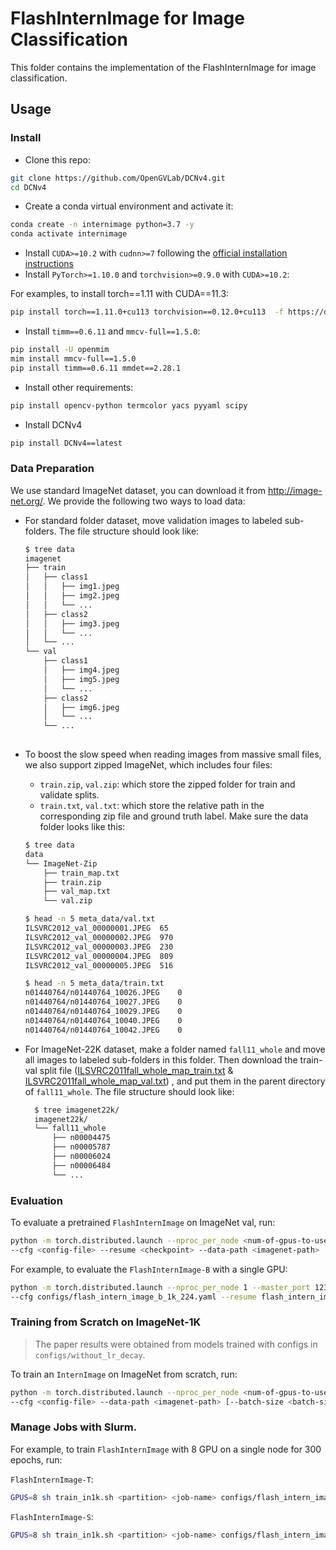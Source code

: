 # FlashInternImage for Image Classification

This folder contains the implementation of the FlashInternImage for image classification.

## Usage

### Install

- Clone this repo:

```bash
git clone https://github.com/OpenGVLab/DCNv4.git
cd DCNv4
```

- Create a conda virtual environment and activate it:

```bash
conda create -n internimage python=3.7 -y
conda activate internimage
```

- Install `CUDA>=10.2` with `cudnn>=7` following
  the [official installation instructions](https://docs.nvidia.com/cuda/cuda-installation-guide-linux/index.html)
- Install `PyTorch>=1.10.0` and `torchvision>=0.9.0` with `CUDA>=10.2`:

For examples, to install torch==1.11 with CUDA==11.3:
```bash
pip install torch==1.11.0+cu113 torchvision==0.12.0+cu113  -f https://download.pytorch.org/whl/torch_stable.html
```

- Install `timm==0.6.11` and `mmcv-full==1.5.0`:

```bash
pip install -U openmim
mim install mmcv-full==1.5.0
pip install timm==0.6.11 mmdet==2.28.1
```

- Install other requirements:

```bash
pip install opencv-python termcolor yacs pyyaml scipy
```

- Install DCNv4
```bash
pip install DCNv4==latest
```

### Data Preparation

We use standard ImageNet dataset, you can download it from http://image-net.org/. We provide the following two ways to
load data:

- For standard folder dataset, move validation images to labeled sub-folders. The file structure should look like:
  ```bash
  $ tree data
  imagenet
  ├── train
  │   ├── class1
  │   │   ├── img1.jpeg
  │   │   ├── img2.jpeg
  │   │   └── ...
  │   ├── class2
  │   │   ├── img3.jpeg
  │   │   └── ...
  │   └── ...
  └── val
      ├── class1
      │   ├── img4.jpeg
      │   ├── img5.jpeg
      │   └── ...
      ├── class2
      │   ├── img6.jpeg
      │   └── ...
      └── ...
 
  ```
- To boost the slow speed when reading images from massive small files, we also support zipped ImageNet, which includes
  four files:
    - `train.zip`, `val.zip`: which store the zipped folder for train and validate splits.
    - `train.txt`, `val.txt`: which store the relative path in the corresponding zip file and ground truth
      label. Make sure the data folder looks like this:

  ```bash
  $ tree data
  data
  └── ImageNet-Zip
      ├── train_map.txt
      ├── train.zip
      ├── val_map.txt
      └── val.zip
  
  $ head -n 5 meta_data/val.txt
  ILSVRC2012_val_00000001.JPEG	65
  ILSVRC2012_val_00000002.JPEG	970
  ILSVRC2012_val_00000003.JPEG	230
  ILSVRC2012_val_00000004.JPEG	809
  ILSVRC2012_val_00000005.JPEG	516
  
  $ head -n 5 meta_data/train.txt
  n01440764/n01440764_10026.JPEG	0
  n01440764/n01440764_10027.JPEG	0
  n01440764/n01440764_10029.JPEG	0
  n01440764/n01440764_10040.JPEG	0
  n01440764/n01440764_10042.JPEG	0
  ```
- For ImageNet-22K dataset, make a folder named `fall11_whole` and move all images to labeled sub-folders in this
  folder. Then download the train-val split
  file ([ILSVRC2011fall_whole_map_train.txt](https://github.com/SwinTransformer/storage/releases/download/v2.0.1/ILSVRC2011fall_whole_map_train.txt)
  & [ILSVRC2011fall_whole_map_val.txt](https://github.com/SwinTransformer/storage/releases/download/v2.0.1/ILSVRC2011fall_whole_map_val.txt))
  , and put them in the parent directory of `fall11_whole`. The file structure should look like:

  ```bash
    $ tree imagenet22k/
    imagenet22k/
    └── fall11_whole
        ├── n00004475
        ├── n00005787
        ├── n00006024
        ├── n00006484
        └── ...
  ```

### Evaluation

To evaluate a pretrained `FlashInternImage` on ImageNet val, run:

```bash
python -m torch.distributed.launch --nproc_per_node <num-of-gpus-to-use> --master_port 12345 main.py --eval \
--cfg <config-file> --resume <checkpoint> --data-path <imagenet-path> 
```

For example, to evaluate the `FlashInternImage-B` with a single GPU:

```bash
python -m torch.distributed.launch --nproc_per_node 1 --master_port 12345 main.py --eval \
--cfg configs/flash_intern_image_b_1k_224.yaml --resume flash_intern_image_b_1k_224.pth --data-path <imagenet-path>
```

### Training from Scratch on ImageNet-1K

> The paper results were obtained from models trained with configs in `configs/without_lr_decay`.

To train an `InternImage` on ImageNet from scratch, run:

```bash
python -m torch.distributed.launch --nproc_per_node <num-of-gpus-to-use> --master_port 12345  main.py \ 
--cfg <config-file> --data-path <imagenet-path> [--batch-size <batch-size-per-gpu> --output <output-directory> --tag <job-tag>]
```

### Manage Jobs with Slurm.

For example, to train `FlashInternImage` with 8 GPU on a single node for 300 epochs, run:

`FlashInternImage-T`:

```bash
GPUS=8 sh train_in1k.sh <partition> <job-name> configs/flash_intern_image_t_1k_224.yaml --resume flash_intern_image_t_1k_224.pth --eval
```

`FlashInternImage-S`:

```bash
GPUS=8 sh train_in1k.sh <partition> <job-name> configs/flash_intern_image_s_1k_224.yaml --resume flash_intern_image_s_1k_224.pth --eval
```


<!-- 
### Test pretrained model on ImageNet-22K

For example, to evaluate the `InternImage-L-22k`:

```bash
python -m torch.distributed.launch --nproc_per_node <num-of-gpus-to-use> --master_port 12345  main.py \ 
--cfg configs/internimage_xl_22k_192to384.yaml --data-path <imagenet-path> [--batch-size <batch-size-per-gpu> --output <output-directory>] \
--resume internimage_xl_22k_192to384.pth --eval
``` -->

<!-- ### Fine-tuning from a ImageNet-22K pretrained model

For example, to fine-tune a `InternImage-XL-22k` model pretrained on ImageNet-22K:

```bashs
GPUS=8 sh train_in1k.sh <partition> <job-name> configs/intern_image_.yaml --pretrained intern_image_b.pth --eval
python -m torch.distributed.launch --nproc_per_node 8 --master_port 12345  main.py \
--cfg configs/.yaml --pretrained swin_base_patch4_window7_224_22k.pth \
--data-path <imagenet-path> --batch-size 64 --accumulation-steps 2 [--use-checkpoint]
``` -->
